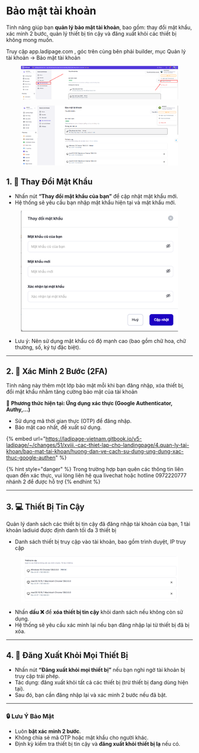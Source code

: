 # Bảo mật tài khoản

Tính năng  giúp bạn **quản lý bảo mật tài khoản**, bao gồm: thay đổi mật khẩu, xác minh 2 bước, quản lý thiết bị tin cậy và đăng xuất khỏi các thiết bị không mong muốn.

Truy cập app.ladipage.com , góc trên cùng bên phải builder, mục Quản lý tài khoản -> Bảo mật tài khoản



<figure><img src="../../../.gitbook/assets/image (3) (1) (1) (1) (1) (1) (1) (1) (1).png" alt=""><figcaption></figcaption></figure>

<figure><img src="../../../.gitbook/assets/image (1) (1) (1) (1) (1) (1) (1) (1) (1) (1) (1) (1).png" alt=""><figcaption></figcaption></figure>

## 1. 🔑 **Thay Đổi Mật Khẩu**

* Nhấn nút **“Thay đổi mật khẩu của bạn”** để cập nhật mật khẩu mới.
* Hệ thống sẽ yêu cầu bạn nhập mật khẩu hiện tại và mật khẩu mới.

<figure><img src="../../../.gitbook/assets/image (5) (1) (1) (1) (1) (1) (1).png" alt=""><figcaption></figcaption></figure>

* Lưu ý: Nên sử dụng mật khẩu có độ mạnh cao (bao gồm chữ hoa, chữ thường, số, ký tự đặc biệt).

***

## 2. 🔐 **Xác Minh 2 Bước (2FA)**

Tính năng này thêm một lớp bảo mật mỗi khi bạn đăng nhập, xóa thiết bị, đổi mật khẩu nhằm tăng cường bảo mật của tài khoản&#x20;

🔸 **Phương thức hiện tại:  Ứng dụng xác thực (Google Authenticator, Authy,...)**

* Sử dụng mã thời gian thực (OTP) để đăng nhập.
* Bảo mật cao nhất, đề xuất sử dụng.

{% embed url="https://ladipage-vietnam.gitbook.io/v5-ladipage/~/changes/51/xviii.-cac-thiet-lap-cho-landingpage/4.quan-ly-tai-khoan/bao-mat-tai-khoan/huong-dan-ve-cach-su-dung-ung-dung-xac-thuc-google-authen" %}

{% hint style="danger" %}
Trong trường hợp bạn quên các thông tin liên quan đến xác thực, vui lòng liên hệ qua livechat hoặc hotline 0972220777 nhánh 2 để được hỗ trợ&#x20;
{% endhint %}

***

## 3. 💻 **Thiết Bị Tin Cậy**

Quản lý danh sách các thiết bị tin cậy đã đăng nhập tài khoản của bạn, 1 tài khoản ladiuid được định danh tối đa 3 thiết bị

* Danh sách thiết bị truy cập vào tài khoản, bao gồm trình duyệt, IP truy cập&#x20;

<figure><img src="../../../.gitbook/assets/image (6) (1) (1) (1) (1) (1) (1).png" alt=""><figcaption></figcaption></figure>

* Nhấn **dấu ❌** để **xóa thiết bị tin cậy** khỏi danh sách nếu không còn sử dụng.
* Hệ thống sẽ yêu cầu xác minh lại nếu bạn đăng nhập lại từ thiết bị đã bị xóa.

***

## 4. 🚪 **Đăng Xuất Khỏi Mọi Thiết Bị**

* Nhấn nút **“Đăng xuất khỏi mọi thiết bị”** nếu bạn nghi ngờ tài khoản bị truy cập trái phép.
* Tác dụng: đăng xuất khỏi tất cả các thiết bị (trừ thiết bị đang dùng hiện tại).
* Sau đó, bạn cần đăng nhập lại và xác minh 2 bước nếu đã bật.

***

### 🔒 Lưu Ý Bảo Mật

* Luôn **bật xác minh 2 bước**.
* Không chia sẻ mã OTP hoặc mật khẩu cho người khác.
* Định kỳ kiểm tra thiết bị tin cậy và **đăng xuất khỏi thiết bị lạ** nếu có.
